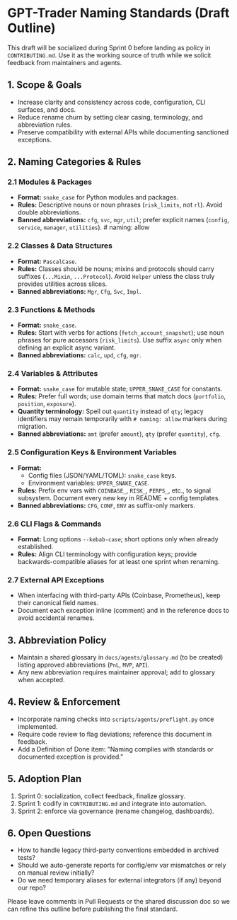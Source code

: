 # GPT-Trader Naming Standards (Draft Outline)

This draft will be socialized during Sprint 0 before landing as policy in `CONTRIBUTING.md`. Use it as the working source of truth while we solicit feedback from maintainers and agents.

## 1. Scope & Goals
- Increase clarity and consistency across code, configuration, CLI surfaces, and docs.
- Reduce rename churn by setting clear casing, terminology, and abbreviation rules.
- Preserve compatibility with external APIs while documenting sanctioned exceptions.

## 2. Naming Categories & Rules

### 2.1 Modules & Packages
- **Format:** `snake_case` for Python modules and packages.
- **Rules:** Descriptive nouns or noun phrases (`risk_limits`, not `rl`). Avoid double abbreviations.
- **Banned abbreviations:** `cfg`, `svc`, `mgr`, `util`; prefer explicit names (`config`, `service`, `manager`, `utilities`). # naming: allow

### 2.2 Classes & Data Structures
- **Format:** `PascalCase`.
- **Rules:** Classes should be nouns; mixins and protocols should carry suffixes (`...Mixin`, `...Protocol`). Avoid `Helper` unless the class truly provides utilities across slices.
- **Banned abbreviations:** `Mgr`, `Cfg`, `Svc`, `Impl`.

### 2.3 Functions & Methods
- **Format:** `snake_case`.
- **Rules:** Start with verbs for actions (`fetch_account_snapshot`); use noun phrases for pure accessors (`risk_limits`). Use suffix `async` only when defining an explicit async variant.
- **Banned abbreviations:** `calc`, `upd`, `cfg`, `mgr`.

### 2.4 Variables & Attributes
- **Format:** `snake_case` for mutable state; `UPPER_SNAKE_CASE` for constants.
- **Rules:** Prefer full words; use domain terms that match docs (`portfolio`, `position`, `exposure`).
- **Quantity terminology:** Spell out `quantity` instead of `qty`; legacy identifiers may remain temporarily with `# naming: allow` markers during migration.
- **Banned abbreviations:** `amt` (prefer `amount`), `qty` (prefer `quantity`), `cfg`.

### 2.5 Configuration Keys & Environment Variables
- **Format:**
  - Config files (JSON/YAML/TOML): `snake_case` keys.
  - Environment variables: `UPPER_SNAKE_CASE`.
- **Rules:** Prefix env vars with `COINBASE_`, `RISK_`, `PERPS_`, etc., to signal subsystem. Document every new key in README + config templates.
- **Banned abbreviations:** `CFG`, `CONF`, `ENV` as suffix-only markers.

### 2.6 CLI Flags & Commands
- **Format:** Long options `--kebab-case`; short options only when already established.
- **Rules:** Align CLI terminology with configuration keys; provide backwards-compatible aliases for at least one sprint when renaming.

### 2.7 External API Exceptions
- When interfacing with third-party APIs (Coinbase, Prometheus), keep their canonical field names.
- Document each exception inline (comment) and in the reference docs to avoid accidental renames.

## 3. Abbreviation Policy
- Maintain a shared glossary in `docs/agents/glossary.md` (to be created) listing approved abbreviations (`PnL`, `MVP`, `API`).
- Any new abbreviation requires maintainer approval; add to glossary when accepted.

## 4. Review & Enforcement
- Incorporate naming checks into `scripts/agents/preflight.py` once implemented.
- Require code review to flag deviations; reference this document in feedback.
- Add a Definition of Done item: "Naming complies with standards or documented exception is provided."

## 5. Adoption Plan
1. Sprint 0: socialization, collect feedback, finalize glossary.
2. Sprint 1: codify in `CONTRIBUTING.md` and integrate into automation.
3. Sprint 2: enforce via governance (rename changelog, dashboards).

## 6. Open Questions
- How to handle legacy third-party conventions embedded in archived tests?
- Should we auto-generate reports for config/env var mismatches or rely on manual review initially?
- Do we need temporary aliases for external integrators (if any) beyond our repo?

Please leave comments in Pull Requests or the shared discussion doc so we can refine this outline before publishing the final standard.
